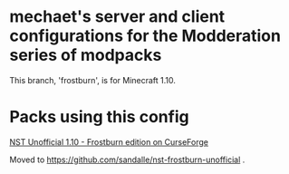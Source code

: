 mechaet's server and client configurations for the Modderation series of modpacks
============================

This branch, 'frostburn', is for Minecraft 1.10.

# Packs using this config

[NST Unofficial 1.10 - Frostburn edition on CurseForge](https://minecraft.curseforge.com/projects/nst-unofficial-frostburn)

Moved to https://github.com/sandalle/nst-frostburn-unofficial .
